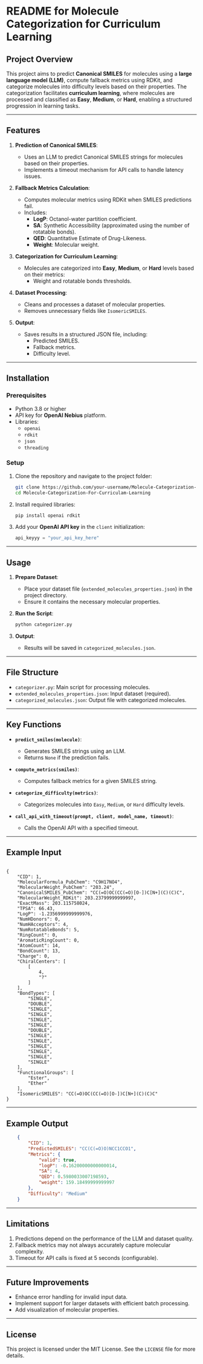 # README for Molecule Categorization for Curriculum Learning

## Project Overview

This project aims to predict **Canonical SMILES** for molecules using a **large language model (LLM)**, compute fallback metrics using RDKit, and categorize molecules into difficulty levels based on their properties. The categorization facilitates **curriculum learning**, where molecules are processed and classified as **Easy**, **Medium**, or **Hard**, enabling a structured progression in learning tasks.

---

## Features

1. **Prediction of Canonical SMILES**:
   - Uses an LLM to predict Canonical SMILES strings for molecules based on their properties.
   - Implements a timeout mechanism for API calls to handle latency issues.

2. **Fallback Metrics Calculation**:
   - Computes molecular metrics using RDKit when SMILES predictions fail.
   - Includes:
     - **LogP**: Octanol-water partition coefficient.
     - **SA**: Synthetic Accessibility (approximated using the number of rotatable bonds).
     - **QED**: Quantitative Estimate of Drug-Likeness.
     - **Weight**: Molecular weight.

3. **Categorization for Curriculum Learning**:
   - Molecules are categorized into **Easy**, **Medium**, or **Hard** levels based on their metrics:
     - Weight and rotatable bonds thresholds.

4. **Dataset Processing**:
   - Cleans and processes a dataset of molecular properties.
   - Removes unnecessary fields like `IsomericSMILES`.

5. **Output**:
   - Saves results in a structured JSON file, including:
     - Predicted SMILES.
     - Fallback metrics.
     - Difficulty level.

---

## Installation

### Prerequisites
- Python 3.8 or higher
- API key for **OpenAI Nebius** platform.
- Libraries:
  - `openai`
  - `rdkit`
  - `json`
  - `threading`

### Setup
1. Clone the repository and navigate to the project folder:
   ```bash
   git clone https://github.com/your-username/Molecule-Categorization-For-Curriculam-Learning.git
   cd Molecule-Categorization-For-Curriculam-Learning
   ```
2. Install required libraries:
   ```bash
   pip install openai rdkit
   ```
3. Add your **OpenAI API key** in the `client` initialization:
   ```python
   api_keyyy = "your_api_key_here"
   ```

---

## Usage

1. **Prepare Dataset**:
   - Place your dataset file (`extended_molecules_properties.json`) in the project directory.
   - Ensure it contains the necessary molecular properties.

2. **Run the Script**:
   ```bash
   python categorizer.py
   ```

3. **Output**:
   - Results will be saved in `categorized_molecules.json`.

---

## File Structure

- `categorizer.py`: Main script for processing molecules.
- `extended_molecules_properties.json`: Input dataset (required).
- `categorized_molecules.json`: Output file with categorized molecules.

---

## Key Functions

- **`predict_smiles(molecule)`**:
  - Generates SMILES strings using an LLM.
  - Returns `None` if the prediction fails.

- **`compute_metrics(smiles)`**:
  - Computes fallback metrics for a given SMILES string.

- **`categorize_difficulty(metrics)`**:
  - Categorizes molecules into `Easy`, `Medium`, or `Hard` difficulty levels.

- **`call_api_with_timeout(prompt, client, model_name, timeout)`**:
  - Calls the OpenAI API with a specified timeout.

---

## Example Input

```json

```
    {
        "CID": 1,
        "MolecularFormula_PubChem": "C9H17NO4",
        "MolecularWeight_PubChem": "203.24",
        "CanonicalSMILES_PubChem": "CC(=O)OC(CC(=O)[O-])C[N+](C)(C)C",
        "MolecularWeight_RDKit": 203.23799999999997,
        "ExactMass": 203.115758024,
        "TPSA": 66.43,
        "LogP": -1.2356999999999976,
        "NumHDonors": 0,
        "NumHAcceptors": 4,
        "NumRotatableBonds": 5,
        "RingCount": 0,
        "AromaticRingCount": 0,
        "AtomCount": 14,
        "BondCount": 13,
        "Charge": 0,
        "ChiralCenters": [
            [
                4,
                "?"
            ]
        ],
        "BondTypes": [
            "SINGLE",
            "DOUBLE",
            "SINGLE",
            "SINGLE",
            "SINGLE",
            "SINGLE",
            "DOUBLE",
            "SINGLE",
            "SINGLE",
            "SINGLE",
            "SINGLE",
            "SINGLE",
            "SINGLE"
        ],
        "FunctionalGroups": [
            "Ester",
            "Ether"
        ],
        "IsomericSMILES": "CC(=O)OC(CC(=O)[O-])C[N+](C)(C)C"
    }
---

## Example Output

```json
    {
        "CID": 1,
        "PredictedSMILES": "CC(C(=O)O)NCC1CCO1",
        "Metrics": {
            "valid": true,
            "logP": -0.16200000000000014,
            "SA": 4,
            "QED": 0.5980033007198593,
            "weight": 159.18499999999997
        },
        "Difficulty": "Medium"
    }
```

---

## Limitations

1. Predictions depend on the performance of the LLM and dataset quality.
2. Fallback metrics may not always accurately capture molecular complexity.
3. Timeout for API calls is fixed at 5 seconds (configurable).

---

## Future Improvements

- Enhance error handling for invalid input data.
- Implement support for larger datasets with efficient batch processing.
- Add visualization of molecular properties.

---

## License

This project is licensed under the MIT License. See the `LICENSE` file for more details.
